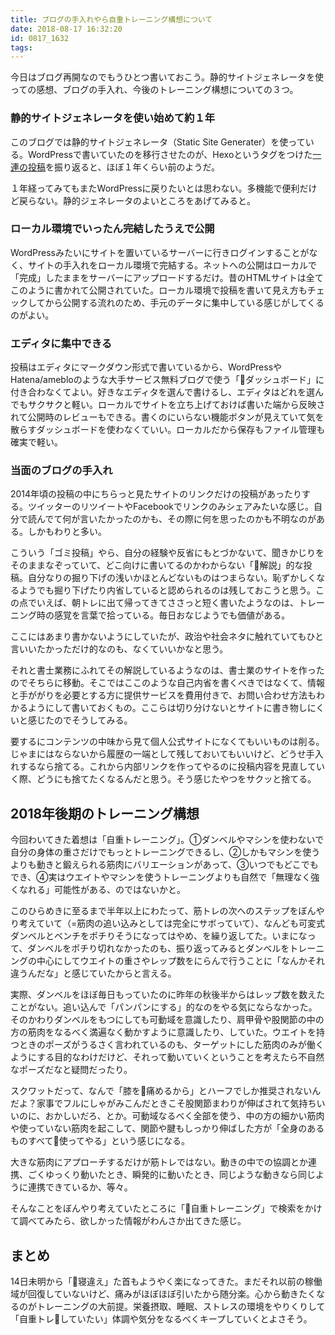 ```yaml
---
title: ブログの手入れやら自重トレーニング構想について
date: 2018-08-17 16:32:20
id: 0817_1632
tags:
---
```


今日はブログ再開なのでもうひとつ書いておこう。静的サイトジェネレータを使っての感想、ブログの手入れ、今後のトレーニング構想についての３つ。<!--more-->

### 静的サイトジェネレータを使い始めて約１年
このブログでは静的サイトジェネレータ（Static Site Generater）を使っている。WordPressで書いていたのを移行させたのが、Hexoというタグをつけた[一連の投稿](http://ogasawara.me/tags/Hexo/)を振り返ると、ほぼ１年くらい前のようだ。

１年経ってみてもまたWordPressに戻りたいとは思わない。多機能で便利だけど戻らない。静的ジェネレータのよいところをあげてみると。

### ローカル環境でいったん完結したうえで公開
WordPressみたいにサイトを置いているサーバーに行きログインすることがなく、サイトの手入れをローカル環境で完結する。ネットへの公開はローカルで「完成」したままをサーバーにアップロードするだけ。昔のHTMLサイトは全てこのように書かれて公開されていた。ローカル環境で投稿を書いて見え方もチェックしてから公開する流れのため、手元のデータに集中している感じがしてくるのがよい。

### エディタに集中できる
投稿はエディタにマークダウン形式で書いているから、WordPressやHatena/amebloのような大手サービス無料ブログで使う「ダッシュボード」に付き合わなくてよい。好きなエディタを選んで書けるし、エディタはどれを選んでもサクサクと軽い。ローカルでサイトを立ち上げておけば書いた端から反映されて公開時のレビューもできる。書くのにいらない機能ボタンが見えていて気を散らすダッシュボードを使わなくていい。ローカルだから保存もファイル管理も確実で軽い。


### 当面のブログの手入れ
2014年頃の投稿の中にちらっと見たサイトのリンクだけの投稿があったりする。ツイッターのリツイートやFacebookでリンクのみシェアみたいな感じ。自分で読んでて何が言いたかったのかも、その際に何を思ったのかも不明なのがある。しかもわりと多い。

こういう「ゴミ投稿」やら、自分の経験や反省にもとづかないて、聞きかじりをそのままなぞっていて、どこ向けに書いてるのかわからない「解説」的な投稿。自分なりの掘り下げの浅いかほとんどないものはつまらない。恥ずかしくなるようでも掘り下げたり内省していると認められるのは残しておこうと思う。この点でいえば、朝トレに出て帰ってきてささっと短く書いたようなのは、トレーニング時の感覚を言葉で拾っている。毎日おなじようでも価値がある。

ここにはあまり書かないようにしていたが、政治や社会ネタに触れていてもひと言いいたかっただけ的なのも、なくていいかなと思う。

それと書士業務にふれてその解説しているようなのは、書士業のサイトを作ったのでそちらに移動。そこではここのような自己内省を書くべきではなくて、情報と手ががりを必要とする方に提供サービスを費用付きで、お問い合わせ方法もわかるようにして書いておくもの。ここらは切り分けないとサイトに書き物しにくいと感じたのでそうしてみる。

要するにコンテンツの中味から見て個人公式サイトになくてもいいものは削る。じゃまにはならないから履歴の一端として残しておいてもいいけど、どうせ手入れするなら捨てる。これから内部リンクを作ってやるのに投稿内容を見直していく際、どうにも捨てたくなるんだと思う。そう感じたやつをサクッと捨てる。

## 2018年後期のトレーニング構想

今回わいてきた着想は「自重トレーニング」。①ダンベルやマシンを使わないで自分の身体の重さだけでもっとトレーニングできるし、②しかもマシンを使うよりも動きと鍛えられる筋肉にバリエーションがあって、③いつでもどこでもでき、④実はウエイトやマシンを使うトレーニングよりも自然で「無理なく強くなれる」可能性がある、のではないかと。

このひらめきに至るまで半年以上にわたって、筋トレの次へのステップをぼんやり考えていて（=筋肉の追い込みとしては完全にサボっていて）、なんども可変式ダンベルとベンチをポチりそうになってはやめ、を繰り返してた。いまになって、ダンベルをポチり切れなかったのも、振り返ってみるとダンベルをトレーニングの中心にしてウエイトの重さやレップ数をにらんで行うことに「なんかそれ違うんだな」と感じていたからと言える。

実際、ダンベルをほぼ毎日もっていたのに昨年の秋後半からはレップ数を数えたことがない。追い込んで「パンパンにする」的なのをやる気にならなかった。そのかわりダンベルをもつにしても可動域を意識したり、肩甲骨や股関節の中の方の筋肉をなるべく満遍なく動かすように意識したり、していた。ウエイトを持つときのポーズがうるさく言われているのも、ターゲットにした筋肉のみが働くようにする目的なわけだけど、それって動いていくということを考えたら不自然なポーズだなと疑問だったり。

スクワットだって、なんで「膝を痛めるから」とハーフでしか推奨されないんだよ？家事でフルにしゃがみこんだときこそ股関節まわりが伸ばされて気持ちいいのに、おかしいだろ、とか。可動域なるべく全部を使う、中の方の細かい筋肉や使っていない筋肉を起こして、関節や腱もしっかり伸ばした方が「全身のあるものすべて使ってやる」という感じになる。

大きな筋肉にアプローチするだけが筋トレではない。動きの中での協調とか連携、ごくゆっくり動いたとき、瞬発的に動いたとき、同じような動きなら同じように連携できているか、等々。

そんなことをぼんやり考えていたところに「自重トレーニング」で検索をかけて調べてみたら、欲しかった情報がわんさか出てきた感じ。

## まとめ
14日未明から「寝違え」た首もようやく楽になってきた。まだそれ以前の稼働域が回復していないけど、痛みがほぼほぼ引いたから随分楽。心から動きたくなるのがトレーニングの大前提。栄養摂取、睡眠、ストレスの環境をやりくりして「自重トレしていたい」体調や気分をなるべくキープしていくとよさそう。